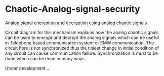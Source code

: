 # Chaotic-Analog-signal-security
Analog signal encryption and decryption using analog chaotic signals

Circuit diagram for this mechanism explains how the analog chaotic signals can be used to encrypt and decrypt the analog signals which can be useful in Telephone based communication system or EMW communication.
The circuit here is not synchronized thus the tiniest change in initial condition of any circuit can cause communication failure.
Synchronization is must to be done which can be done in many ways.



Under development...

